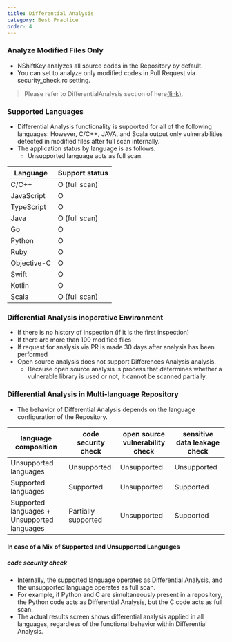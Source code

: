 ```yaml
---
title: Differential Analysis
category: Best Practice
order: 4
---
```

### Analyze Modified Files Only
- NShiftKey analyzes all source codes in the Repository by default.
- You can set to analyze only modified codes in Pull Request via security_check.rc setting.
> Please refer to DifferentialAnalysis section of here[(link)](https://naver-security.github.io/nshiftkey-doc/4-best-practice/customize_settings/).

### Supported Languages
- Differential Analysis functionality is supported for all of the following languages: However, C/C++, JAVA, and Scala output only vulnerabilities detected in modified files after full scan internally.
- The application status by language is as follows.
  - Unsupported language acts as full scan.

| Language | Support status |
------|------
| C/C++ | O (full scan) |
| JavaScript | O |
| TypeScript | O |
| Java | O (full scan) |
| Go | O |
| Python | O |
| Ruby | O |
| Objective-C | O |
| Swift | O |
| Kotlin | O |
| Scala | O (full scan) |

### Differential Analysis inoperative Environment
- If there is no history of inspection (if it is the first inspection)
- If there are more than 100 modified files
- If request for analysis via PR is made 30 days after analysis has been performed
- Open source analysis does not support Differences Analysis analysis.
   - Because open source analysis is process that determines whether a vulnerable library is used or not, it cannot be scanned partially.

### Differential Analysis in Multi-language Repository
- The behavior of Differential Analysis depends on the language configuration of the Repository.

| language composition | code security check | open source vulnerability check | sensitive data leakage check | 
------|------|------|------
| Unsupported languages | Unsupported |  Unsupported | Unsupported |
| Supported languages | Supported | Unsupported | Supported |
| Supported languages + Unsupported languages | Partially supported | Unsupported | Supported |

#### In case of a Mix of Supported and Unsupported Languages
##### code security check
- Internally, the supported language operates as Differential Analysis, and the unsupported language operates as full scan.
- For example, if Python and C are simultaneously present in a repository, the Python code acts as Differential Analysis, but the C code acts as full scan.
- The actual results screen shows differential analysis applied in all languages, regardless of the functional behavior within Differential Analysis.
